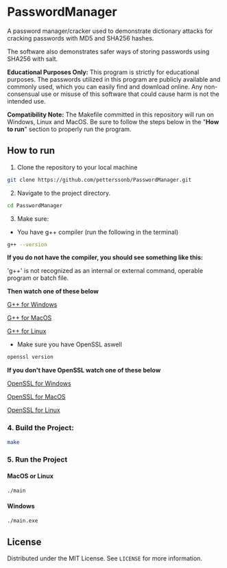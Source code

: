 # PasswordManager

A password manager/cracker used to demonstrate dictionary attacks for cracking passwords with MD5 and SHA256 hashes.

The software also demonstrates safer ways of storing passwords using SHA256 with salt.

**Educational Purposes Only:** This program is strictly for educational purposes. The passwords utilized in this program are publicly available and commonly used, which you can easily find and download online. Any non-consensual use or misuse of this software that could cause harm is not the intended use.

**Compatibility Note:** The Makefile committed in this repository will run on Windows, Linux and MacOS. Be sure to follow the steps below in the "**How to run**" section to properly run the program.

## How to run

1. Clone the repository to your local machine

```bash
git clone https://github.com/petterssonb/PasswordManager.git
```

2. Navigate to the project directory.

```bash
cd PasswordManager
```
3. Make sure:
 - You have g++ compiler (run the following in the terminal)
```bash
g++ --version
```
**If you do not have the compiler, you should see something like this:**

 'g++' is not recognized as an internal or external command,
operable program or batch file.

**Then watch one of these below**

[G++ for Windows](https://www.youtube.com/watch?v=GxFiUEO_3zM)

[G++ for MacOS](https://www.youtube.com/watch?v=HYrXBoDJmcw)

[G++ for Linux](https://www.youtube.com/watch?v=4e7pa6Pf3VQ)

 - Make sure you have OpenSSL aswell
```bash
openssl version
```
 **If you don't have OpenSSL watch one of these below**

 [OpenSSL for Windows](https://www.youtube.com/watch?v=bguFKIgEpoM)

 [OpenSSL for MacOS](https://www.youtube.com/watch?v=dFy6O8moG0I)

 [OpenSSL for Linux](https://www.youtube.com/watch?v=eDCOBL4xJpg)


### 4. Build the Project:

```bash
make
```

### 5. Run the Project

#### MacOS or Linux
```bash
./main
```

#### Windows
```bash
./main.exe
```

## License

Distributed under the MIT License. See `LICENSE` for more information.
